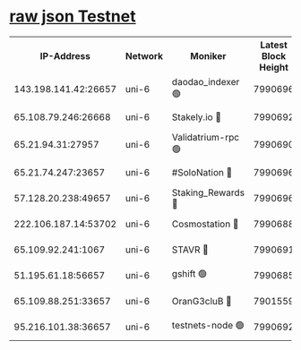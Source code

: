 [raw json Testnet](https://rpc-check.junot.stavr.tech/junot/rpc-junot-result.json)
=


<table><tr><th>IP-Address</th><th>Network</th><th>Moniker</th><th>Latest Block Height</th><th>Earliest Block Height</th><th>Catching Up</th><th>Tx Index</th><th>Voting Power</th><th>Scan Time</th></tr><tr><td>143.198.141.42:26657</td><td>uni-6</td><td>daodao_indexer 🟢</td><td>7990696</td><td>1</td><td>False</td><td>off</td><td>0</td><td>2024-02-14T20:25:25.726597821UTC</td></tr><tr><td>65.108.79.246:26668</td><td>uni-6</td><td>Stakely.io 🔴</td><td>7990692</td><td>1570872</td><td>False</td><td>on</td><td>1846530</td><td>2024-02-14T20:25:13.772902702UTC</td></tr><tr><td>65.21.94.31:27957</td><td>uni-6</td><td>Validatrium-rpc 🟢</td><td>7990690</td><td>2943363</td><td>False</td><td>on</td><td>0</td><td>2024-02-14T20:25:08.992795386UTC</td></tr><tr><td>65.21.74.247:23657</td><td>uni-6</td><td>#SoloNation 🔴</td><td>7990696</td><td>5208001</td><td>False</td><td>on</td><td>112</td><td>2024-02-14T20:25:24.809794374UTC</td></tr><tr><td>57.128.20.238:49657</td><td>uni-6</td><td>Staking_Rewards 🔴</td><td>7990696</td><td>6514618</td><td>False</td><td>on</td><td>1008</td><td>2024-02-14T20:25:26.025777090UTC</td></tr><tr><td>222.106.187.14:53702</td><td>uni-6</td><td>Cosmostation 🔴</td><td>7990688</td><td>7473037</td><td>False</td><td>on</td><td>109003</td><td>2024-02-14T20:25:06.504908063UTC</td></tr><tr><td>65.109.92.241:1067</td><td>uni-6</td><td>STAVR 🔴</td><td>7990691</td><td>7502372</td><td>False</td><td>on</td><td>6054</td><td>2024-02-14T20:25:13.455146617UTC</td></tr><tr><td>51.195.61.18:56657</td><td>uni-6</td><td>gshift 🟢</td><td>7990685</td><td>7691417</td><td>False</td><td>on</td><td>0</td><td>2024-02-14T20:24:56.200898368UTC</td></tr><tr><td>65.109.88.251:33657</td><td>uni-6</td><td>OranG3cluB 🔴</td><td>7901559</td><td>7784738</td><td>False</td><td>on</td><td>11</td><td>2024-02-14T20:25:30.468912451UTC</td></tr><tr><td>95.216.101.38:36657</td><td>uni-6</td><td>testnets-node 🟢</td><td>7990692</td><td>7905356</td><td>False</td><td>on</td><td>0</td><td>2024-02-14T20:25:16.315955828UTC</td></tr></table>